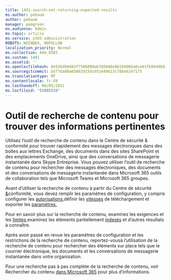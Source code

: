 ```yaml
---
title: 1491-search-not-returning-expected-results
ms.author: pebaum
author: pebaum
manager: pamgreen
ms.audience: Admin
ms.topic: article
ms.service: o365-administration
ROBOTS: NOINDEX, NOFOLLOW
localization_priority: Normal
ms.collection: Adm_O365
ms.custom: 1491
ms.assetid: ''
ms.openlocfilehash: 8e926db0d43f7586809ab78db66e861b8908a0ce61fb84498d1993bcc301d5f4
ms.sourcegitcommit: b5f7da89a650d2915dc652449623c78be6247175
ms.translationtype: MT
ms.contentlocale: fr-FR
ms.lasthandoff: 08/05/2021
ms.locfileid: "53985539"
---
```

# <a name="content-search-tool-to-find-relevant-info"></a>Outil de recherche de contenu pour trouver des informations pertinentes

Utilisez l’outil de recherche de contenu dans le Centre de sécurité & conformité pour trouver rapidement des messages électroniques dans des boîtes aux lettres Exchange, des documents dans des sites SharePoint et des emplacements OneDrive, ainsi que des conversations de messagerie instantanée dans Skype Entreprise. Vous pouvez utiliser l’outil de recherche de contenu pour rechercher des messages électroniques, des documents et des conversations de messagerie instantanée dans Microsoft 365 outils de collaboration tels que Microsoft Teams et Microsoft 365 groupes.


Avant [](https://sip.protection.office.com/contentsearchbeta?ContentOnly=1) d’utiliser la recherche de contenu à partir du Centre de sécurité [&](https://sip.protection.office.com/homepage)conformité, vous devez remplir les paramètres de configuration, y compris configurer les [autorisations,](https://docs.microsoft.com/microsoft-365/compliance/permissions-filtering-for-content-search)définir les [vitesses](https://docs.microsoft.com/microsoft-365/compliance/increase-download-speeds-when-exporting-ediscovery-results) de téléchargement et exporter les [paramètres.](https://docs.microsoft.com/microsoft-365/compliance/disable-reports-when-you-export-content-search-results)

Pour en savoir plus sur la recherche de contenu, examinez les exigences et les [limites,](https://docs.microsoft.com/microsoft-365/compliance/limits-for-content-search)examinez les éléments partiellement [indexés](https://docs.microsoft.com/microsoft-365/compliance/investigating-partially-indexed-items-in-ediscovery) et d’autres résultats à connaître.

Après avoir passé en revue les paramètres de configuration et les restrictions de la recherche de contenu, [ </a> reportez-vous](https://docs.microsoft.com/microsoft-365/compliance/content-search)à l’utilisation de la recherche de contenu pour rechercher des éléments sur place tels que le courrier électronique, les documents et les conversations de messagerie instantanée dans votre organisation.

Pour une recherche pas à pas complète de la recherche de contenu, voir Rechercher du contenu [dans Microsoft 365](https://docs.microsoft.com/microsoft-365/compliance/search-for-content) pour plus d’informations.

